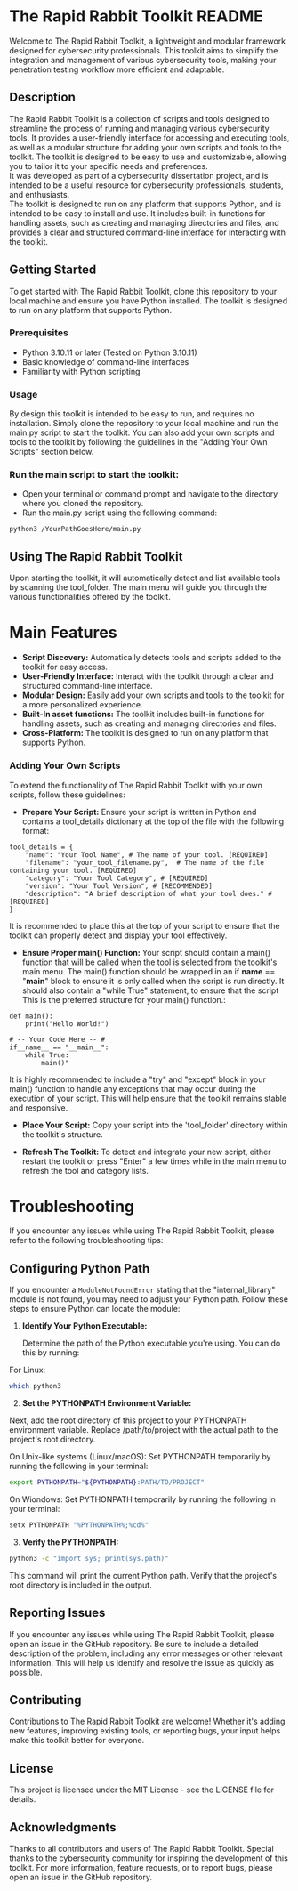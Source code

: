 
# The Rapid Rabbit Toolkit README
Welcome to The Rapid Rabbit Toolkit, a lightweight and modular framework designed for cybersecurity professionals. This toolkit aims to simplify the integration and management of various cybersecurity tools, making your penetration testing workflow more efficient and adaptable.

## Description
The Rapid Rabbit Toolkit is a collection of scripts and tools designed to streamline the process of running and managing various cybersecurity tools. It provides a user-friendly interface for accessing and executing tools, as well as a modular structure for adding your own scripts and tools to the toolkit. The toolkit is designed to be easy to use and customizable, allowing you to tailor it to your specific needs and preferences.
<br>
It was developed as part of a cybersecurity dissertation project, and is intended to be a useful resource for cybersecurity professionals, students, and enthusiasts.
<br>
The toolkit is designed to run on any platform that supports Python, and is intended to be easy to install and use. It includes built-in functions for handling assets, such as creating and managing directories and files, and provides a clear and structured command-line interface for interacting with the toolkit.

## Getting Started
To get started with The Rapid Rabbit Toolkit, clone this repository to your local machine and ensure you have Python installed. The toolkit is designed to run on any platform that supports Python.

### Prerequisites
* Python 3.10.11 or later (Tested on Python 3.10.11)
* Basic knowledge of command-line interfaces
* Familiarity with Python scripting

### Usage
By design this toolkit is intended to be easy to run, and requires no installation. Simply clone the repository to your local machine and run the main.py script to start the toolkit. You can also add your own scripts and tools to the toolkit by following the guidelines in the "Adding Your Own Scripts" section below.
### Run the main script to start the toolkit:
* Open your terminal or command prompt and navigate to the directory where you cloned the repository.
* Run the main.py script using the following command:
```*bash
python3 /YourPathGoesHere/main.py
```
## Using The Rapid Rabbit Toolkit
Upon starting the toolkit, it will automatically detect and list available tools by scanning the tool_folder. The main menu will guide you through the various functionalities offered by the toolkit.

# Main Features
* **Script Discovery:** Automatically detects tools and scripts added to the toolkit for easy access.
* **User-Friendly Interface:** Interact with the toolkit through a clear and structured command-line interface.
* **Modular Design:** Easily add your own scripts and tools to the toolkit for a more personalized experience.
* **Built-In asset functions:** The toolkit includes built-in functions for handling assets, such as creating and managing directories and files.
* **Cross-Platform:** The toolkit is designed to run on any platform that supports Python.

### Adding Your Own Scripts
To extend the functionality of The Rapid Rabbit Toolkit with your own scripts, follow these guidelines:

* **Prepare Your Script:** Ensure your script is written in Python and contains a tool_details dictionary at the top of the file with the following format:
``` *python
tool_details = {
    "name": "Your Tool Name", # The name of your tool. [REQUIRED]
    "filename": "your_tool_filename.py",  # The name of the file containing your tool. [REQUIRED]
    "category": "Your Tool Category", # [REQUIRED]
    "version": "Your Tool Version", # [RECOMMENDED]
    "description": "A brief description of what your tool does." # [REQUIRED]
}
```
It is recommended to place this at the top of your script to ensure that the toolkit can properly detect and display your tool effectively.

* **Ensure Proper main() Function:** Your script should contain a main() function that will be called when the tool is selected from the toolkit's main menu.
The main() function should be wrapped in an if __name__ == "__main__" block to ensure it is only called when the script is run directly. It should also contain a "while True" statement, to ensure that the script  
This is the preferred structure for your main() function.:

```*python
def main():
    print("Hello World!")

# -- Your Code Here -- #
if__name__ == "__main__":
    while True:
        main()"
```
It is highly recommended to include a "try" and "except" block in your main() function to handle any exceptions that may occur during the execution of your script. This will help ensure that the toolkit remains stable and responsive.

* **Place Your Script:** Copy your script into the 'tool_folder' directory within the toolkit's structure.

* **Refresh The Toolkit:** To detect and integrate your new script, either restart the toolkit or press "Enter" a few times while in the main menu to refresh the tool and category lists.


# Troubleshooting
If you encounter any issues while using The Rapid Rabbit Toolkit, please refer to the following troubleshooting tips:
## Configuring Python Path

If you encounter a `ModuleNotFoundError` stating that the "internal_library" module is not found, you may need to adjust your Python path. Follow these steps to ensure Python can locate the module:

1. **Identify Your Python Executable:**

   Determine the path of the Python executable you're using. You can do this by running:

For Linux:
   ```bash
   which python3
   ```
2. **Set the PYTHONPATH Environment Variable:**

Next, add the root directory of this project to your PYTHONPATH environment variable. Replace /path/to/project with the actual path to the project's root directory.

On Unix-like systems (Linux/macOS):
Set PYTHONPATH temporarily by running the following in your terminal:

```bash
export PYTHONPATH="${PYTHONPATH}:PATH/TO/PROJECT"
```
On Wiondows:
Set PYTHONPATH temporarily by running the following in your terminal:

```bash
setx PYTHONPATH "%PYTHONPATH%;%cd%"
```

3. **Verify the PYTHONPATH:**
```bash	
python3 -c "import sys; print(sys.path)"
```
This command will print the current Python path. Verify that the project's root directory is included in the output.

## Reporting Issues
If you encounter any issues while using The Rapid Rabbit Toolkit, please open an issue in the GitHub repository. Be sure to include a detailed description of the problem, including any error messages or other relevant information. This will help us identify and resolve the issue as quickly as possible.

## Contributing
Contributions to The Rapid Rabbit Toolkit are welcome! Whether it's adding new features, improving existing tools, or reporting bugs, your input helps make this toolkit better for everyone.

## License
This project is licensed under the MIT License - see the LICENSE file for details.

## Acknowledgments
Thanks to all contributors and users of The Rapid Rabbit Toolkit.
Special thanks to the cybersecurity community for inspiring the development of this toolkit.
For more information, feature requests, or to report bugs, please open an issue in the GitHub repository.